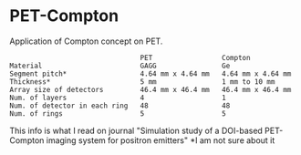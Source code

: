 # PET-Compton
Application of Compton concept on PET.

                                    PET                 Compton
    Material                        GAGG                Ge
    Segment pitch*                  4.64 mm x 4.64 mm   4.64 mm x 4.64 mm
    Thickness*                      5 mm                1 mm to 10 mm
    Array size of detectors         46.4 mm x 46.4 mm   46.4 mm x 46.4 mm
    Num. of layers                  4                   1
    Num. of detector in each ring   48                  48
    Num. of rings                   5                   5

This info is what I read on journal "Simulation study of a DOI-based PET-
Compton imaging system for positron emitters"
*I am not sure about it
